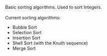 Basic sorting algorithms. Used to sort Integers.
<br><br>
Current sorting algorithms:
- Bubble Sort
- Selection Sort
- Insertion Sort
- Shell Sort (with the Knuth sequence)
- Merge Sort